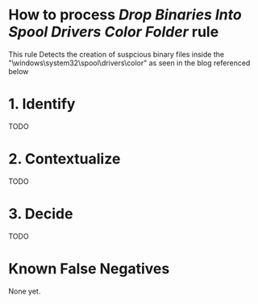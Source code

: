 # How to process *Drop Binaries Into Spool Drivers Color Folder* rule
This rule Detects the creation of suspcious binary files inside the "\windows\system32\spool\drivers\color\" as seen in the blog referenced below

# 1. Identify
TODO

# 2. Contextualize
TODO

# 3. Decide
TODO

# Known False Negatives
None yet.
